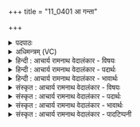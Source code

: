 +++
title = "11_0401 आ गन्ता"

+++
<details><summary>पदपाठः</summary>

आ꣢। ग꣣न्ता। मा꣢। रि꣣षण्यत। प्र꣡स्था꣢꣯वानः। प्र। स्था꣣वानः। मा꣢। अ꣡प꣢꣯। स्था꣣त। समन्यवः। स। मन्यवः। दृढा꣢। चि꣣त्। यमयिष्णवः। ४०१।
</details>

<details><summary>अधिमन्त्रम् (VC)</summary>

- मरुतः
- सौभरि: काण्व:
- ककुप्
- ऋषभः
- ऐन्द्रं काण्डम्
</details>

<details><summary>हिन्दी : आचार्य रामनाथ वेदालंकार - विषयः</summary>

अगले मन्त्र के ‘मरुतः’ देवता हैं। उन्हें सम्बोधन करके कहा गया है।
</details>

<details><summary>हिन्दी : आचार्य रामनाथ वेदालंकार - पदार्थः</summary>

पदार्थान्वय -  प्रथम—सैनिकों के पक्ष में। युद्ध उपस्थित होने पर राष्ट्र के सैनिकों को पुकारा जा रहा है। हे (प्रस्थावानः) रण-प्रस्थान करनेवाले वीर सैनिको ! तुम शत्रुओं से युद्ध करने के लिए (आ गन्त) आओ, न आकर (मा रिषण्यत) राष्ट्र की क्षति मत करो। हे (समन्यवः) मन्युवालो ! हे (दृढा चित्) दृढ रिपुदलों को भी (यमयिष्णवः) रोकने में समर्थ वीरो ! तुम (मा अपस्थात) युद्ध से अलग मत रहो ॥ द्वितीय—प्राणों के पक्ष में। पूरक-कुम्भक-रेचक आदि की विधि से प्राणायाम का अभ्यास करता हुआ योगसाधक प्राणों को सम्बोधित कर रहा है। हे (प्रस्थावानः) प्राणायाम के लिए प्रस्थित मेरे प्राणो ! तुम (आ गन्त) रेचक प्राणायाम से बाहर जाकर पूरक प्राणायाम के द्वारा पुनः अन्दर आओ, (मा रिषण्यत) हमारे स्वास्थ्य की हानि मत करो। हे (समन्यवः) तेजस्वी प्राणो !(दृढा चित्) दृढ़ता से शरीर में बद्ध भी रोग, मलिनता आदियों को (यमयिष्णवः) दूर करने में समर्थ प्राणो ! तुम (मा अपस्थात) शरीर से बाहर ही स्थित मत हो जाओ, किन्तु पूरक, कुम्भक, रेचक और स्तम्भवृत्ति के व्यापारों द्वारा मेरी प्राणसिद्धि कराओ। भाव यह है कि हम प्राणायाम से विरत न होकर नियम से उसके अभ्यास द्वारा प्रकाश के आवरण का क्षय करके धारणाओं में मन की योग्यता सम्पादित करें ॥३॥ इस मन्त्र में श्लेषालङ्कार है ॥३॥
</details>

<details><summary>हिन्दी : आचार्य रामनाथ वेदालंकार - भावार्थः</summary>

भावार्थ -  शत्रुओं से राष्ट्र के आक्रान्त हो जाने पर वीर योद्धाओं को चाहिए कि शत्रुओं को दिशाओं में इधर-उधर भगाकर या धराशायी करके राष्ट्र की कीर्ति को दिग्दिगन्त में फैलायें। इसी प्रकार रोग, मलिनता आदि से शरीर के आक्रान्त होने पर प्राण पूरक, कुम्भक आदि के क्रम से शरीर के स्वास्थ्य का विस्तार कर आयु को लम्बा करें ॥३॥
</details>

<details><summary>संस्कृत : आचार्य रामनाथ वेदालंकार - विषयः</summary>

अथ मरुतो देवताः। तान् सम्बोधयन्नाह।
</details>

<details><summary>संस्कृत : आचार्य रामनाथ वेदालंकार - पदार्थः</summary>

पदार्थान्वय -  प्रथमः—सैनिकपरः। उपस्थिते युद्धे राष्ट्रवीरा आहूयन्ते। हे (प्रस्थावानः) रणप्रस्थानकारिणः मरुतः वीराः सैनिकाः। प्र पूर्वात् तिष्ठतेः ‘आतो मनिन् क्वनिब्वनिपश्च। अ० ३।२।७४’ इति वनिप् प्रत्ययः। यूयम् (आ गन्त) आगच्छत शत्रुभिः योद्धुम्, अनागमनेन (मा रिषण्यत) स्वराष्ट्रस्य क्षतिं न कुरुत। ‘दुरस्युर्द्रविणस्युर्वृषण्यति रिषण्यति। अ० ७।४।३६’ इति रिष्टस्य रिषण्भावो निपात्यते क्यचि परतः। हे (समन्यवः) मन्युयुक्ताः ! हे (दृढाचित्) दृढान्यपि रिपुदलानि (यमयिष्णवः) उपरमयितुं समर्था वीराः ! यूयम् (मा अपस्थात) नैव युद्धाद् दूरे तिष्ठत। दृढा इत्यत्र ‘शेश्छन्दसि बहुलम्। अ० ६।१।७०’ इति शसः शेर्लोपः। प्रस्थावानः, समन्यवः, यमयिष्णवः इति त्रीण्यपि सम्बोधनान्तानि पदानि। चरमयोर्द्वयोरामन्त्रितस्वरो निघातः सम्पद्यते, प्रथमस्य तु पादादित्वात् षाष्ठेन आद्युदात्तत्वम् ॥ अथ द्वितीयः—प्राणपरः। पूरककुम्भकरेचकादिविधिना प्राणायाममभ्यस्यन् योगसाधकः प्राणान् सम्बोधयन्नाह। हे (प्रस्थावानः) प्राणायामाय प्रस्थिताः मदीयाः प्राणाः ! यूयम् (आ गन्त) रेचकप्राणायामेन बहिर्गताः सन्तः पूरकविधिना पुनः आयात, (मा रिषण्यत) नैव स्वास्थ्यहानिं कुरुत। हे (समन्यवः) सतेजस्काः, हे (दृढा चित्) शरीरे दृढं बद्धान्यपि रोगमालिन्यादीनि (यमयिष्णवः) उपरमयितुं क्षमाः प्राणाः ! (मा अपस्थात) शरीराद् बहिरेव स्थिता न भवत, किन्तु पूरक-कुम्भक-रेचक-स्तम्भवृत्तिव्यापारद्वारेण मम प्राणसिद्धिं कारयत। वयं प्राणायामाद् विरता न भूत्वा नियमेन तदभ्यासद्वारा प्रकाशावरणक्षयं विधाय धारणासु मनसो योग्यतां सम्पादयेमेति भावः२ ॥३॥ अत्र श्लेषालङ्कारः ॥३॥
</details>

<details><summary>संस्कृत : आचार्य रामनाथ वेदालंकार - भावार्थः</summary>

भावार्थ -  राष्ट्रे शत्रुभिराक्रान्ते सति वीरैर्योद्धृभिः शत्रून् कान्दिशीकान् विद्राव्य धराशायिनो वा विधाय राष्ट्रस्य कीर्तिर्दिग्दिगन्तेषु विस्तारणीया। तथैव शरीरे रोगमालिन्यादिभिरुपद्रुते सति प्राणाः पूरककुम्भकादिक्रमेण शरीरस्य स्वास्थ्यं विस्तार्य दीर्घमायुः प्रतन्वन्तुतराम् ॥३॥
</details>

<details><summary>संस्कृत : आचार्य रामनाथ वेदालंकार - पादटिप्पनी</summary>

टिप्पनी -   १. ऋ० ८।२०।१ ‘दृढा चिद्यमयिष्णवः’ इत्यत्र ‘स्थिरा चिन्नमयिष्णवः’ इति पाठः। २. द्रष्टव्यम्—योग० २।४९-५३।
</details>